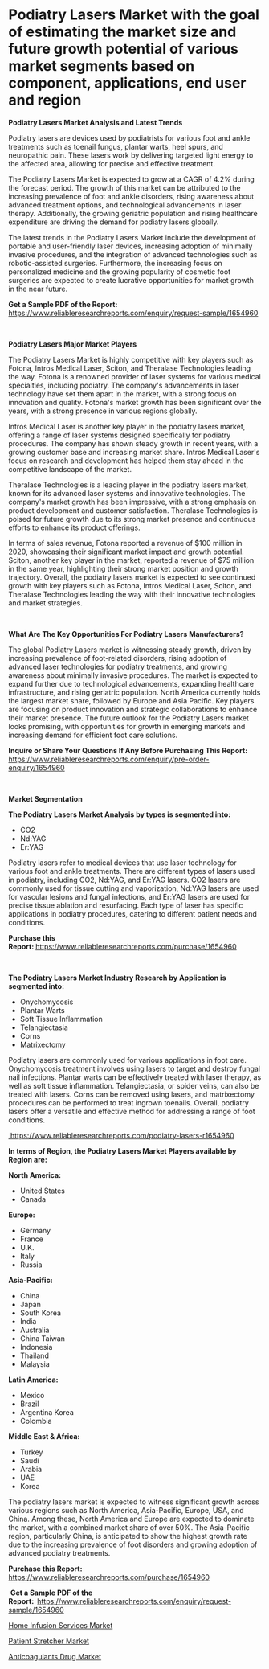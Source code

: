 <p><h1>Podiatry Lasers Market with the goal of estimating the market size and future growth potential of various market segments based on component, applications, end user and region</h1></p><p><strong>Podiatry Lasers Market Analysis and Latest Trends</strong></p>
<p><p>Podiatry lasers are devices used by podiatrists for various foot and ankle treatments such as toenail fungus, plantar warts, heel spurs, and neuropathic pain. These lasers work by delivering targeted light energy to the affected area, allowing for precise and effective treatment.</p><p>The Podiatry Lasers Market is expected to grow at a CAGR of 4.2% during the forecast period. The growth of this market can be attributed to the increasing prevalence of foot and ankle disorders, rising awareness about advanced treatment options, and technological advancements in laser therapy. Additionally, the growing geriatric population and rising healthcare expenditure are driving the demand for podiatry lasers globally.</p><p>The latest trends in the Podiatry Lasers Market include the development of portable and user-friendly laser devices, increasing adoption of minimally invasive procedures, and the integration of advanced technologies such as robotic-assisted surgeries. Furthermore, the increasing focus on personalized medicine and the growing popularity of cosmetic foot surgeries are expected to create lucrative opportunities for market growth in the near future.</p></p>
<p><strong>Get a Sample PDF of the Report:&nbsp;</strong> <a href="https://www.reliableresearchreports.com/enquiry/request-sample/1654960">https://www.reliableresearchreports.com/enquiry/request-sample/1654960</a></p>
<p>&nbsp;</p>
<p><strong>Podiatry Lasers Major Market Players</strong></p>
<p><p>The Podiatry Lasers Market is highly competitive with key players such as Fotona, Intros Medical Laser, Sciton, and Theralase Technologies leading the way. Fotona is a renowned provider of laser systems for various medical specialties, including podiatry. The company's advancements in laser technology have set them apart in the market, with a strong focus on innovation and quality. Fotona's market growth has been significant over the years, with a strong presence in various regions globally.</p><p>Intros Medical Laser is another key player in the podiatry lasers market, offering a range of laser systems designed specifically for podiatry procedures. The company has shown steady growth in recent years, with a growing customer base and increasing market share. Intros Medical Laser's focus on research and development has helped them stay ahead in the competitive landscape of the market.</p><p>Theralase Technologies is a leading player in the podiatry lasers market, known for its advanced laser systems and innovative technologies. The company's market growth has been impressive, with a strong emphasis on product development and customer satisfaction. Theralase Technologies is poised for future growth due to its strong market presence and continuous efforts to enhance its product offerings.</p><p>In terms of sales revenue, Fotona reported a revenue of $100 million in 2020, showcasing their significant market impact and growth potential. Sciton, another key player in the market, reported a revenue of $75 million in the same year, highlighting their strong market position and growth trajectory. Overall, the podiatry lasers market is expected to see continued growth with key players such as Fotona, Intros Medical Laser, Sciton, and Theralase Technologies leading the way with their innovative technologies and market strategies.</p></p>
<p>&nbsp;</p>
<p><strong>What Are The Key Opportunities For Podiatry Lasers Manufacturers?</strong></p>
<p><p>The global Podiatry Lasers market is witnessing steady growth, driven by increasing prevalence of foot-related disorders, rising adoption of advanced laser technologies for podiatry treatments, and growing awareness about minimally invasive procedures. The market is expected to expand further due to technological advancements, expanding healthcare infrastructure, and rising geriatric population. North America currently holds the largest market share, followed by Europe and Asia Pacific. Key players are focusing on product innovation and strategic collaborations to enhance their market presence. The future outlook for the Podiatry Lasers market looks promising, with opportunities for growth in emerging markets and increasing demand for efficient foot care solutions.</p></p>
<p><strong>Inquire or Share Your Questions If Any Before Purchasing This Report:</strong> <a href="https://www.reliableresearchreports.com/enquiry/pre-order-enquiry/1654960">https://www.reliableresearchreports.com/enquiry/pre-order-enquiry/1654960</a></p>
<p>&nbsp;</p>
<p><strong>Market Segmentation</strong></p>
<p><strong>The Podiatry Lasers Market Analysis by types is segmented into:</strong></p>
<p><ul><li>CO2</li><li>Nd:YAG</li><li>Er:YAG</li></ul></p>
<p><p>Podiatry lasers refer to medical devices that use laser technology for various foot and ankle treatments. There are different types of lasers used in podiatry, including CO2, Nd:YAG, and Er:YAG lasers. CO2 lasers are commonly used for tissue cutting and vaporization, Nd:YAG lasers are used for vascular lesions and fungal infections, and Er:YAG lasers are used for precise tissue ablation and resurfacing. Each type of laser has specific applications in podiatry procedures, catering to different patient needs and conditions.</p></p>
<p><strong>Purchase this Report:&nbsp;</strong><a href="https://www.reliableresearchreports.com/purchase/1654960">https://www.reliableresearchreports.com/purchase/1654960</a></p>
<p>&nbsp;</p>
<p><strong>The Podiatry Lasers Market Industry Research by Application is segmented into:</strong></p>
<p><ul><li>Onychomycosis</li><li>Plantar Warts</li><li>Soft Tissue Inflammation</li><li>Telangiectasia</li><li>Corns</li><li>Matrixectomy</li></ul></p>
<p><p>Podiatry lasers are commonly used for various applications in foot care. Onychomycosis treatment involves using lasers to target and destroy fungal nail infections. Plantar warts can be effectively treated with laser therapy, as well as soft tissue inflammation. Telangiectasia, or spider veins, can also be treated with lasers. Corns can be removed using lasers, and matrixectomy procedures can be performed to treat ingrown toenails. Overall, podiatry lasers offer a versatile and effective method for addressing a range of foot conditions.</p></p>
<p><a href="https://www.reliableresearchreports.com/podiatry-lasers-r1654960">&nbsp;https://www.reliableresearchreports.com/podiatry-lasers-r1654960</a></p>
<p><strong>In terms of Region, the Podiatry Lasers Market Players available by Region are:</strong></p>
<p>
    <p> <strong> North America: </strong>
        <ul>
            <li>United States</li>
            <li>Canada</li>
        </ul>
        </p> 
    <p> <strong> Europe: </strong>
        <ul>
            <li>Germany</li>
            <li>France</li>
            <li>U.K.</li>
            <li>Italy</li>
            <li>Russia</li>
        </ul>
        </p> 
    <p> <strong> Asia-Pacific: </strong>
        <ul>
            <li>China</li>
            <li>Japan</li>
            <li>South Korea</li>
            <li>India</li>
            <li>Australia</li>
            <li>China Taiwan</li>
            <li>Indonesia</li>
            <li>Thailand</li>
            <li>Malaysia</li>
        </ul>
        </p> 
    <p> <strong> Latin America: </strong>
        <ul>
            <li>Mexico</li>
            <li>Brazil</li>
            <li>Argentina Korea</li>
            <li>Colombia</li>
        </ul>
        </p> 
    <p> <strong> Middle East & Africa: </strong>
        <ul>
            <li>Turkey</li>
            <li>Saudi</li>
            <li>Arabia</li>
            <li>UAE</li>
            <li>Korea</li>
        </ul>
    </p>
    </p>
<p><p>The podiatry lasers market is expected to witness significant growth across various regions such as North America, Asia-Pacific, Europe, USA, and China. Among these, North America and Europe are expected to dominate the market, with a combined market share of over 50%. The Asia-Pacific region, particularly China, is anticipated to show the highest growth rate due to the increasing prevalence of foot disorders and growing adoption of advanced podiatry treatments.</p></p>
<p><strong>Purchase this Report: </strong><a href="https://www.reliableresearchreports.com/purchase/1654960">https://www.reliableresearchreports.com/purchase/1654960</a></p>
<p>&nbsp;<strong>Get a Sample PDF of the Report:&nbsp;&nbsp;</strong><a href="https://www.reliableresearchreports.com/enquiry/request-sample/1654960">https://www.reliableresearchreports.com/enquiry/request-sample/1654960</a></p>
<p><strong></strong></p>
<p><p><a href="https://www.linkedin.com/pulse/home-infusion-services-market-size-outlook-forecast-2024-2031-ikjoc">Home Infusion Services Market</a></p><p><a href="https://www.linkedin.com/pulse/patient-stretcher-market-key-successful-business-strategy-forecast-90ljc">Patient Stretcher Market</a></p><p><a href="https://www.linkedin.com/pulse/anticoagulants-drug-market-analysis-sze-forecasted-period-from-zhmue?trackingId=ERSBt9mG48jULZA81gXdOQ%3D%3D">Anticoagulants Drug Market</a></p></p>